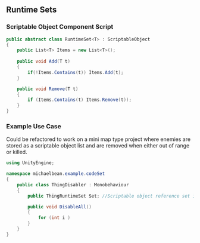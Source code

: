 

## Runtime Sets

### Scriptable Object Component Script
```C#
public abstract class RuntimeSet<T> : ScriptableObject
{
	public List<T> Items = new List<T>();
	
	public void Add(T t)
	{
		if(!Items.Contains(t)) Items.Add(t);
	}

	public void Remove(T t)
	{
		if (Items.Contains(t) Items.Remove(t));
	}
}
```

### Example Use Case
Could be refactored to work on a mini map type project where enemies are stored as a scriptable object list and are removed when either out of range or killed.

```C#
using UnityEngine;

namespace michaelbean.example.codeSet
{
	public class ThingDisabler : Monobehaviour
	{
		public ThingRuntimeSet Set; //Scriptable object reference set in editor

		public void DisableAll()
		{
			for (int i )
		}
	}
}
```